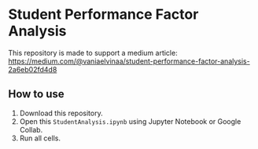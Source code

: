 # Student Performance Factor Analysis
This repository is made to support a medium article: https://medium.com/@vaniaelvinaa/student-performance-factor-analysis-2a6eb02fd4d8
## How to use
1. Download this repository.
2. Open this `StudentAnalysis.ipynb` using Jupyter Notebook or Google Collab.
3. Run all cells.
